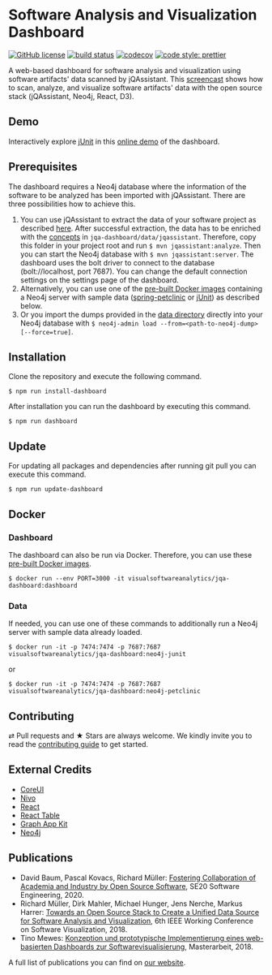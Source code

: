 # Software Analysis and Visualization Dashboard #

[![GitHub license](https://img.shields.io/badge/License-Apache%202.0-blue.svg)](https://github.com/softvis-research/jqa-dashboard/blob/master/LICENSE)
[![build status](https://travis-ci.com/softvis-research/jqa-dashboard.svg?branch=master)](https://travis-ci.com/softvis-research/jqa-dashboard)
[![codecov](https://codecov.io/gh/softvis-research/jqa-dashboard/branch/master/graph/badge.svg)](https://codecov.io/gh/softvis-research/jqa-dashboard)
[![code style: prettier](https://img.shields.io/badge/code_style-prettier-ff69b4.svg)](https://github.com/prettier/prettier)

A web-based dashboard for software analysis and visualization using software artifacts' data scanned by jQAssistant. This [screencast](https://youtu.be/LebVqfzQ_KE) shows how to scan, analyze, and visualize software artifacts' data with the open source stack (jQAssistant, Neo4j, React, D3).

## Demo ##
Interactively explore [jUnit](https://github.com/junit-team/junit4) in this [online demo](http://139.18.211.212:3000) of the dashboard.

## Prerequisites ##

The dashboard requires a Neo4j database where the information of the software to be analyzed has been imported with jQAssistant.
There are three possibilities how to achieve this.
1. You can use jQAssistant to extract the data of your software project as described [here](https://jqassistant.org/get-started/). After successful extraction, the data has to be enriched with the [concepts](http://jqassistant.github.io/jqassistant/doc/1.8.0/#_concepts) in `jqa-dashboard/data/jqassistant`. Therefore, copy this folder in your project root and run `$ mvn jqassistant:analyze`. Then you can start the Neo4j database with `$ mvn jqassistant:server`. The dashboard uses the bolt driver to connect to the database (bolt://localhost, port 7687). You can change the default connection settings on the settings page of the dashboard.
2. Alternatively, you can use one of the [pre-built Docker images](https://hub.docker.com/r/visualsoftwareanalytics/jqa-dashboard/tags/) containing a Neo4j server with sample data ([spring-petclinic](https://github.com/buschmais/spring-petclinic/tree/master) or [jUnit](https://github.com/jqassistant-demo/junit4/tree/jqassistant/vissoft-2018)) as described below.
3. Or you import the dumps provided in the [data directory](https://github.com/softvis-research/jqa-dashboard/tree/master/data) directly into your Neo4j database with `$ neo4j-admin load --from=<path-to-neo4j-dump> [--force=true]`.

## Installation ##

Clone the repository and execute the following command.

```
$ npm run install-dashboard
```

After installation you can run the dashboard by executing this command.

```
$ npm run dashboard
```

## Update ##

For updating all packages and dependencies after running git pull you can execute this command.

```
$ npm run update-dashboard
```

## Docker ##

### Dashboard ###

The dashboard can also be run via Docker. Therefore, you can use these [pre-built Docker images](https://hub.docker.com/r/visualsoftwareanalytics/jqa-dashboard/tags/).

```
$ docker run --env PORT=3000 -it visualsoftwareanalytics/jqa-dashboard:dashboard
```
### Data ###

If needed, you can use one of these commands to additionally run a Neo4j server with sample data already loaded.

```
$ docker run -it -p 7474:7474 -p 7687:7687 visualsoftwareanalytics/jqa-dashboard:neo4j-junit
```

or

```
$ docker run -it -p 7474:7474 -p 7687:7687 visualsoftwareanalytics/jqa-dashboard:neo4j-petclinic
```

## Contributing ##

⇄ Pull requests and ★ Stars are always welcome. We kindly invite you to read the [contributing guide](CONTRIBUTING.md) to get started.

## External Credits ##

* [CoreUI](https://github.com/coreui/coreui-free-react-admin-template)
* [Nivo](https://github.com/plouc/nivo)
* [React](https://github.com/facebook/react)
* [React Table](https://github.com/react-tools/react-table)
* [Graph App Kit](https://github.com/neo4j-apps/graph-app-kit)
* [Neo4j](https://github.com/neo4j/neo4j)

## Publications ##

* David Baum, Pascal Kovacs, Richard Müller: [Fostering Collaboration of Academia and Industry by Open Source Software](https://www.researchgate.net/publication/338008152_Fostering_Collaboration_of_Academia_and_Industry_by_Open_Source_Software), SE20 Software Engineering, 2020.
* Richard Müller, Dirk Mahler, Michael Hunger, Jens Nerche, Markus Harrer: [Towards an Open Source Stack to Create a Unified Data Source for Software Analysis and Visualization](https://www.researchgate.net/publication/328282991_Towards_an_Open_Source_Stack_to_Create_a_Unified_Data_Source_for_Software_Analysis_and_Visualization), 6th IEEE Working Conference on Software Visualization, 2018.
* Tino Mewes: [Konzeption und prototypische Implementierung eines web-basierten Dashboards zur Softwarevisualisierung](http://nbn-resolving.de/urn:nbn:de:bsz:15-qucosa2-323826), Masterarbeit, 2018.

A full list of publications you can find on [our website](http://home.uni-leipzig.de/svis/Publications/).
